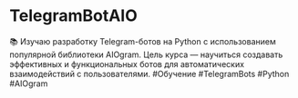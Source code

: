 # TelegramBotAIO
📚 Изучаю разработку Telegram-ботов на Python с использованием популярной библиотеки AIOgram. Цель курса — научиться создавать эффективных и функциональных ботов для автоматических взаимодействий с пользователями.  #Обучение #TelegramBots #Python #AIOgram
